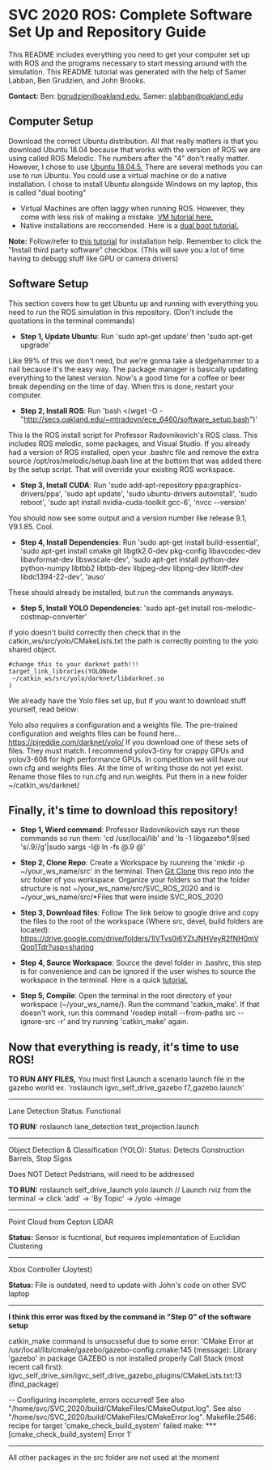 # SVC 2020 ROS: Complete Software Set Up and Repository Guide

This README includes everything you need to get your computer set up with ROS and the programs necessary to start messing around with the simulation. This README tutorial was generated with the help of Samer Labban, Ben Grudzien, and John Brooks. 

**Contact:** Ben: bgrudzien@oakland.edu, Samer: slabban@oakland.edu


## Computer Setup

Download the correct Ubuntu distribution. All that really matters is that you download Ubuntu 18.04 because that works with the version of ROS we are using called ROS Melodic. The numbers after the "4" don't really matter. However, I chose to use [Ubuntu 18.04.5.](https://releases.ubuntu.com/18.04/) There are several methods you can use to run Ubuntu. You could use a virtual machine or do a native installation. I chose to install Ubuntu alongside Windows on my laptop, this is called "dual booting"
- Virtual Machines are often laggy when running ROS. However, they come with less risk of making a mistake. [VM tutorial here.](https://www.youtube.com/watch?v=QbmRXJJKsvs)
- Native installations are reccomended. Here is a [dual boot tutorial.](https://www.youtube.com/watch?v=u5QyjHIYwTQ)

**Note:** Follow/refer to [this tutorial](https://www.linuxtechi.com/ubuntu-18-04-lts-desktop-installation-guide-screenshots/) for installation help. Remember to click the "Install third party software" checkbox. (This will save you a lot of time having to debugg stuff like GPU or camera drivers)


## Software Setup

This section covers how to get Ubuntu up and running with everything you need to run the ROS simulation in this repository. (Don't include the quotations in the terminal commands)

- **Step 1, Update Ubuntu**: Run 'sudo apt-get update' then 'sudo apt-get upgrade' 

Like 99% of this we don't need, but we're gonna take a sledgehammer to a nail because it's the easy way. The package manager is basically updating everything to the latest version. Now's a good time for a coffee or beer break depending on the time of day. When this is done, restart your computer.

- **Step 2, Install ROS**: Run 'bash <(wget -O - "http://secs.oakland.edu/~mtradovn/ece_6460/software_setup.bash")'

This is the ROS install script for Professor Radovnikovich's ROS class. This includes ROS melodic, some packages, and Visual Studio. If you already had a version of ROS installed, open your .bashrc file and remove the extra source /opt/ros/melodic/setup.bash line at the bottom that was added there by the setup script. That will override your existing ROS workspace.

- **Step 3, Install CUDA**: Run 'sudo add-apt-repository ppa:graphics-drivers/ppa', 'sudo apt update', 'sudo ubuntu-drivers autoinstall', 'sudo reboot', 'sudo apt install nvidia-cuda-toolkit gcc-6', 'nvcc --version'

You should now see some output and a version number like release 9.1, V9.1.85. Cool.

- **Step 4, Install Dependencies**: Run 'sudo apt-get install build-essential', 'sudo apt-get install cmake git libgtk2.0-dev pkg-config libavcodec-dev libavformat-dev libswscale-dev', 'sudo apt-get install python-dev python-numpy libtbb2 libtbb-dev libjpeg-dev libpng-dev libtiff-dev libdc1394-22-dev', 'auso'

These should already be installed, but run the commands anyways.

- **Step 5, Install YOLO Dependencies**: 'sudo apt-get install ros-melodic-costmap-converter'

if yolo doesn't build correctly then check that in the catkin_ws/src/yolo/CMakeLists.txt the path is correctly pointing to the yolo shared object.

    #change this to your darknet path!!!
    target_link_libraries(YOLONode
   	 ~/catkin_ws/src/yolo/darknet/libdarknet.so
    )

We already have the Yolo files set up, but if you want to download stuff yourself, read below:

Yolo also requires a configuration and a weights file. The pre-trained configuration and weights files can be found here…
https://pjreddie.com/darknet/yolo/ If you download one of these sets of files. They must match. I recommend yolov3-tiny for crappy GPUs and yolov3-608 for high performance GPUs. In competition we will have our own cfg and weights files. At the time of writing those do not yet exist. Rename those files to run.cfg and run.weights. Put them in a new folder  ~/catkin_ws/darknet/


## Finally, it's time to download this repository!

- **Step 1, Wierd command**: Professor Radovnikovich says run these commands so run them: 'cd /usr/local/lib' and 'ls -1 libgazebo*.9|sed 's/.9//g'|sudo xargs -I@ ln -fs @.9 @'

- **Step 2, Clone Repo**: Create a Workspace by ruunning the 'mkdir -p ~/your_ws_name/src' in the terminal. Then [Git Clone](https://www.liquidweb.com/kb/create-clone-repo-github-ubuntu-18-04/) this repo into the src folder of you workspace. Organize your folders so that the folder structure is not ~/your_ws_name/src/SVC_ROS_2020 and is ~/your_ws_name/src/*Files that were inside SVC_ROS_2020

- **Step 3, Download files**: Follow The link below to google drive and copy the files to the root of the workspace (Where src, devel, build folders are located): https://drive.google.com/drive/folders/1lVTvs0i6YZtJNHVeyR2fNH0mVQop1Tdr?usp=sharing

- **Step 4, Source Workspace**: Source the devel folder in .bashrc, this step is for convenience and can be ignored if the user wishes to source the workspace in the terminal. Here is a quick [tutorial.](http://wiki.ros.org/ROS/Tutorials/InstallingandConfiguringROSEnvironment)

- **Step 5, Compile**: Open the terminal in the root directory of your workspace (~/your_ws_name/). Run the command 'catkin_make'. If that doesn't work, run this command 'rosdep install --from-paths src --ignore-src -r' and try running 'catkin_make' again.


## Now that everything is ready, it's time to use ROS!

**TO RUN ANY FILES,** You must first Launch a scenario launch file in the gazebo world ex. 'roslaunch igvc_self_drive_gazebo f7_gazebo.launch'

------------------------------------------------------------

Lane Detection
Status: Functional

**TO RUN:** roslaunch lane_detection test_projection.launch

------------------------------------------------------------

Object Detection & Classification (YOLO):
Status: Detects Construction Barrels, Stop Signs

Does NOT Detect Pedstrians, will need to be addressed

**TO RUN:** roslaunch self_drive_launch yolo.launch // Launch rviz from the terminal -> click 'add' -> 'By Topic' -> /yolo ->image

------------------------------------------------------------

Point Cloud from Cepton LIDAR

**Status:** Sensor is fucntional, but requires implementation of Euclidian Clustering

------------------------------------------------------------

Xbox Controller (Joytest)

**Status:** File is outdated, need to update with John's code on other SVC laptop

------------------------------------------------------------

**I think this error was fixed by the command in "Step 0" of the software setup**

catkin_make command is unsucsseful due to some error:
'CMake Error at /usr/local/lib/cmake/gazebo/gazebo-config.cmake:145 (message): Library 'gazebo' in package GAZEBO is not installed properly Call Stack (most recent call first): igvc_self_drive_sim/igvc_self_drive_gazebo_plugins/CMakeLists.txt:13 (find_package)

-- Configuring incomplete, errors occurred! See also "/home/svc/SVC_2020/build/CMakeFiles/CMakeOutput.log". See also "/home/svc/SVC_2020/build/CMakeFiles/CMakeError.log". Makefile:2546: recipe for target 'cmake_check_build_system' failed make: *** [cmake_check_build_system] Error 1'

------------------------------------------------------------

All other packages in the src folder are not used at the moment


